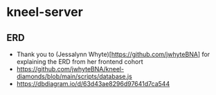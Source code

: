 # kneel-server

## ERD
- Thank you to (Jessalynn Whyte)[https://github.com/jwhyteBNA] for explaining the ERD from her frontend cohort
- https://github.com/jwhyteBNA/kneel-diamonds/blob/main/scripts/database.js
- https://dbdiagram.io/d/63d43ae8296d97641d7ca544
